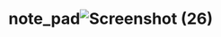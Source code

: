 # note_pad![Screenshot (26)](https://user-images.githubusercontent.com/101655279/161266134-cb1ebf81-0a5c-4227-81c3-c774db8412a5.png)
